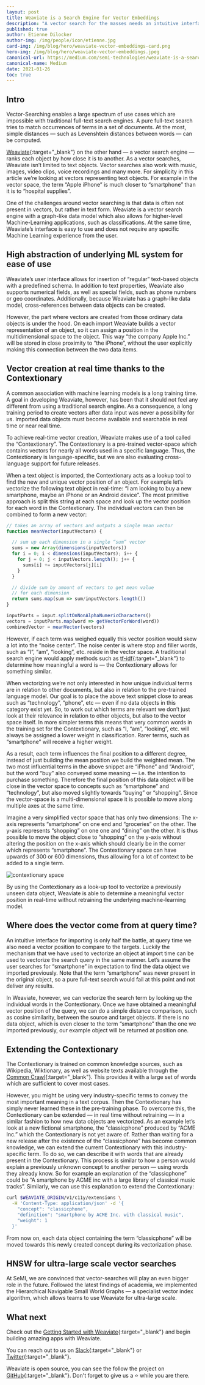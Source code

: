 ```yaml
---
layout: post
title: Weaviate is a Search Engine for Vector Embeddings
description: "A vector search for the masses needs an intuitive interface"
published: true
author: Etienne Dilocker
author-img: /img/people/icon/etienne.jpg
card-img: /img/blog/hero/weaviate-vector-embeddings-card.png
hero-img: /img/blog/hero/weaviate-vector-embeddings.jpeg
canonical-url: https://medium.com/semi-technologies/weaviate-is-a-search-engine-for-vector-embeddings-33d5b8d99014
canonical-name: Medium
date: 2021-01-26
toc: true
---
```


<!-- TODO: make sure the content is up to date -->

## Intro
Vector-Searching enables a large spectrum of use cases which are impossible with traditional full-text search engines. A pure full-text search tries to match occurrences of terms in a set of documents. At the most, simple distances — such as Levenshtein distances between words — can be computed.

[Weaviate](/developers/weaviate/current/){:target="_blank"} on the other hand — a vector search engine — ranks each object by how close it is to another. As a vector searches, Weaviate isn’t limited to text objects. Vector searches also work with music, images, video clips, voice recordings and many more. For simplicity in this article we’re looking at vectors representing text objects. For example in the vector space, the term “Apple iPhone” is much closer to “smartphone” than it is to “hospital supplies”.

One of the challenges around vector searching is that data is often not present in vectors, but rather in text form. Weaviate is a vector search engine with a graph-like data model which also allows for higher-level Machine-Learning applications, such as classifications. At the same time, Weaviate’s interface is easy to use and does not require any specific Machine Learning experience from the user.

## High abstraction of underlying ML system for ease of use
Weaviate’s user interface allows for insertion of “regular” text-based objects with a predefined schema. In addition to text properties, Weaviate also supports numerical fields, as well as special fields, such as phone numbers or geo coordinates. Additionally, because Weaviate has a graph-like data model, cross-references between data objects can be created.

However, the part where vectors are created from those ordinary data objects is under the hood. On each import Weaviate builds a vector representation of an object, so it can assign a position in the multidimensional space to the object. This way “the company Apple Inc.” will be stored in close proximity to “the iPhone”, without the user explicitly making this connection between the two data items.

## Vector creation at real time thanks to the Contextionary
A common association with machine learning models is a long training time. A goal in developing Weaviate, however, has been that it should not feel any different from using a traditional search engine. As a consequence, a long training period to create vectors after data input was never a possibility for us. Imported data objects must become available and searchable in real time or near real time.

To achieve real-time vector creation, Weaviate makes use of a tool called the “Contextionary”. The Contextionary is a pre-trained vector-space which contains vectors for nearly all words used in a specific language. Thus, the Contextionary is language-specific, but we are also evaluating cross-language support for future releases.

When a text object is imported, the Contextionary acts as a lookup tool to find the new and unique vector position of an object. For example let’s vectorize the following text object in real-time: “I am looking to buy a new smartphone, maybe an iPhone or an Android device”. The most primitive approach is split this string at each space and look up the vector position for each word in the Contextionary. The individual vectors can then be combined to form a new vector:

```javascript
// takes an array of vectors and outputs a single mean vector
function meanVector(inputVectors) {

  // sum up each dimension in a single “sum” vector
  sums = new Array(dimensions(inputVectors))
  for i = 0; i < dimensions(inputVectors); i++ {
    for j = 0; j < inputVectors.length(); j++ {  
      sums[i] += inputVectors[j][i]
    } 
  }

  // divide sum by amount of vectors to get mean value 
  // for each dimension
  return sums.map(sum => sum/inputVectors.length())
}

inputParts = input.splitOnNonAlphaNumericCharacters()
vectors = inputParts.map(word => getVectorForWord(word))
combinedVector = meanVector(vectors)
```

However, if each term was weighed equally this vector position would skew a lot into the “noise center”. The noise center is where stop and filler words, such as “I”, “am”, “looking”, etc. reside in the vector space. A traditional search engine would apply methods such as [tf-idf](https://en.wikipedia.org/wiki/Tf%E2%80%93idf){:target="_blank"} to determine how meaningful a word is — the Contextionary allows for something similar.

When vectorizing we’re not only interested in how unique individual terms are in relation to other documents, but also in relation to the pre-trained language model. Our goal is to place the above text snippet close to areas such as “technology”, “phone”, etc — even if no data objects in this category exist yet. So, to work out which terms are relevant we don’t just look at their relevance in relation to other objects, but also to the vector space itself. In more simpler terms this means that very common words in the training set for the Contextionary, such as “I, “am”, “looking”, etc. will always be assigned a lower weight in classification. Rarer terms, such as “smartphone” will receive a higher weight.

As a result, each term influences the final position to a different degree, instead of just building the mean position we build the weighted mean. The two most influential terms in the above snippet are “iPhone” and “Android”, but the word “buy” also conveyed some meaning — i.e. the intention to purchase something. Therefore the final position of this data object will be close in the vector space to concepts such as “smartphone” and “technology”, but also moved slightly towards “buying” or “shopping”. Since the vector-space is a multi-dimensional space it is possible to move along multiple axes at the same time.

Imagine a very simplified vector space that has only two dimensions: The x-axis represents “smartphone” on one end and “groceries” on the other. The y-axis represents “shopping” on one one and “dining” on the other. It is thus possible to move the object close to “shopping” on the y-axis without altering the position on the x-axis which should clearly be in the corner which represents “smartphone”. The Contextionary space can have upwards of 300 or 600 dimensions, thus allowing for a lot of context to be added to a single term.

![contextionary space](/img/blog/weaviate-vector-embeddings/contextionary-space.gif)

By using the Contextionary as a look-up tool to vectorize a previously unseen data object, Weaviate is able to determine a meaningful vector position in real-time without retraining the underlying machine-learning model.

## Where does the vector come from at query time?
An intuitive interface for importing is only half the battle, at query time we also need a vector position to compare to the targets. Luckily the mechanism that we have used to vectorize an object at import time can be used to vectorize the search query in the same manner. Let’s assume the user searches for “smartphone” in expectation to find the data object we imported previously. Note that the term “smartphone” was never present in the original object, so a pure full-text search would fail at this point and not deliver any results.

In Weaviate, however, we can vectorize the search term by looking up the individual words in the Contextionary. Once we have obtained a meaningful vector position of the query, we can do a simple distance comparison, such as cosine similarity, between the source and target objects. If there is no data object, which is even closer to the term “smartphone” than the one we imported previously, our example object will be returned at position one.

## Extending the Contextionary
The Contextionary is trained on common knowledge sources, such as Wikipedia, Wiktionary, as well as website texts available through the [Common Crawl](https://commoncrawl.org/){:target="_blank"}. This provides it with a large set of words which are sufficient to cover most cases.

However, you might be using very industry-specific terms to convey the most important meaning in a text corpus. Then the Contextionary has simply never learned these in the pre-training phase. To overcome this, the Contextionary can be extended — in real time without retraining — in a similar fashion to how new data objects are vectorized. As an example let’s look at a new fictional smartphone, the “classicphone” produced by “ACME Inc.” which the Contextionary is not yet aware of. Rather than waiting for a new release after the existence of the “classicphone” has become common knowledge, we can extend the current Contextionary with this industry-specific term. To do so, we can describe it with words that are already present in the Contextionary. This process is similar to how a person would explain a previously unknown concept to another person — using words they already know. So for example an explanation of the “classicphone” could be “A smartphone by ACME inc with a large library of classical music tracks”. Similarly, we can use this explanation to extend the Contextionary:

```bash
curl $WEAVIATE_ORIGIN/v1/c11y/extensions \
  -H 'Content-Type: application/json' -d '{
    "concept": "classicphone",
    "definition": "smartphone by ACME Inc. with classical music",
    "weight": 1
  }'
```

From now on, each data object containing the term “classicphone” will be moved towards this newly created concept during its vectorization phase.

## HNSW for ultra-large scale vector searches
At SeMI, we are convinced that vector-searches will play an even bigger role in the future. Followed the latest findings of academia, we implemented the Hierarchical Navigable Small World Graphs — a specialist vector index algorithm, which allows teams to use Weaviate for ultra-large scale.

## What next
Check out the [Getting Started with Weaviate](/developers/weaviate/current/getting-started/quick-start.html){:target="_blank"} and begin building amazing apps with Weaviate.

You can reach out to us on [Slack](https://join.slack.com/t/weaviate/shared_invite/zt-goaoifjr-o8FuVz9b1HLzhlUfyfddhw){:target="_blank"} or [Twitter](https://twitter.com/SeMI_tech){:target="_blank"}.

Weaviate is open source, you can see the follow the project on [GitHub](https://github.com/semi-technologies/weaviate){:target="_blank"}. Don't forget to give us a ⭐️ while you are there.